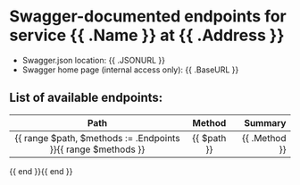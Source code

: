 # Swagger-documented endpoints for service {{ .Name }} at {{ .Address }}

- Swagger.json location: {{ .JSONURL }}
- Swagger home page (internal access only): {{ .BaseURL }}

## List of available endpoints:

| Path | Method | Summary |
| :---: | :----: | ------: |
{{ range $path, $methods := .Endpoints }}{{ range $methods }}| {{ $path }} | {{ .Method }} | {{ .Op.Summary }} |
{{ end }}{{ end }}
